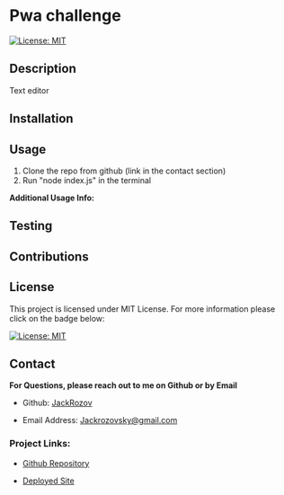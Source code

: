 <h1 style= "text-center"> Pwa challenge </h1>
 


  [![License: MIT](https://img.shields.io/badge/License-MIT-yellow.svg)](https://opensource.org/licenses/MIT)



 
## Description 
 
  Text editor
 


## Installation 
 
   

## Usage 


1. Clone the repo from github (link in the contact section) 
2. Run "node index.js" in the terminal


**Additional Usage Info:** 
   

## Testing 

  

## Contributions 



## License 
 
  This project is licensed under MIT License. For more information please click on the badge below: 
  
 
 [![License: MIT](https://img.shields.io/badge/License-MIT-yellow.svg)](https://opensource.org/licenses/MIT)
 
## Contact 
 
**For Questions, please reach out to me on Github or by Email** 

  - Github: 
   [JackRozov](https://github.com/JackRozov)

  - Email Address: 
  [Jackrozovsky@gmail.com](mailto:Jackrozovsky@gmail.com)

  ### Project Links: 

 - [Github Repository](https://github.com/JackRozov/PWA-challenge)

 - [Deployed Site]()
